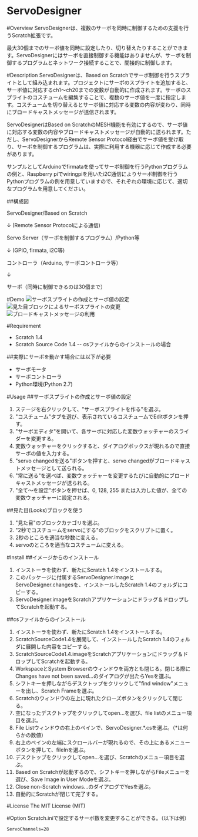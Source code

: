 ServoDesigner
====

#Overview
ServoDesignerは、複数のサーボを同時に制御するための支援を行うScratch拡張です。

最大30個までのサーボ値を同時に設定したり、切り替えたりすることができます。ServoDesignerにはサーボを直接制御する機能はありませんが、サーボを制御するプログラムとネットワーク接続することで、間接的に制御します。

#Description
ServoDesignerは、Based on Scratchでサーボ制御を行うスプライトとして組み込まれます。プロジェクトにサーボのスプライトを追加すると、サーボ値に対応するch1〜ch20までの変数が自動的に作成されます。サーボのスプライトのコスチュームを編集することで、複数のサーボ値を一度に指定します。コスチュームを切り替えるとサーボ値に対応する変数の内容が変わり、同時にブロードキャストメッセージが送信されます。

ServoDesignerはBased on ScratchのMESH機能を有効にするので、サーボ値に対応する変数の内容やブロードキャストメッセージが自動的に送られます。ただし、ServoDesignerからRemote Sensor Protocol経由でサーボ値を受け取り、サーボを制御するプログラムは、実際に利用する機器に応じて作成する必要があります。

サンプルとしてArduinoでfirmataを使ってサーボ制御を行うPythonプログラムの例と、Raspberry piでwiringpiを用いたi2C通信によりサーボ制御を行うPythonプログラムの例を用意していますので、それぞれの環境に応じて、適切なプログラムを用意してください。

##構成図

ServoDesigner/Based on Scratch

↓ (Remote Sensor Protocolによる通信)

Servo Server（サーボを制御するプログラム）/Python等

↓ (GPIO, firmata, i2C等)

コントローラ（Arduino, サーボコントローラ等）

↓

サーボ（同時に制御できるのは30個まで）

#Demo
![サーボスプライトの作成とサーボ値の設定](https://raw.githubusercontent.com/wiki/EiichiroIto/ServoDesigner/images/sd1.gif)
![見た目ブロックによるサーボスプライトの変更](https://raw.githubusercontent.com/wiki/EiichiroIto/ServoDesigner/images/sd2.gif)
![ブロードキャストメッセージの利用](https://raw.githubusercontent.com/wiki/EiichiroIto/ServoDesigner/images/sd3.gif)

#Requirement
* Scratch 1.4
* Scratch Source Code 1.4 -- csファイルからのインストールの場合

##実際にサーボを動かす場合には以下が必要
* サーボモータ
* サーボコントローラ
* Python環境(Python 2.7)

#Usage
##サーボスプライトの作成とサーボ値の設定
1. ステージを右クリックして、"サーボスプライトを作る"を選ぶ。
2. "コスチューム"タブを選び、表示されているコスチュームでEditボタンを押す。
3. "サーボエディタ"を開いて、各サーボに対応した変数ウォッチャーのスライダーを変更する。
4. 変数ウォッチャーをクリックすると、ダイアログボックスが現れるので直接サーボの値を入力する。
5. "servo changedを送る"ボタンを押すと、servo changedがブロードキャストメッセージとして送られる。
6. "常に送る"を選べば、変数ウォッチャーを変更するたびに自動的にブロードキャストメッセージが送られる。
7. "全て〜を設定"ボタンを押せば、0, 128, 255 または入力した値が、全ての変数ウォッチャーに設定される。

##見た目(Looks)ブロックを使う
1. "見た目"のブロックカテゴリを選ぶ。
2. "2秒でコスチュームをservoにする"のブロックをスクリプトに置く。
3. 2秒のところを適当な秒数に変える。
4. servoのところを適当なコスチュームに変える。

#Install
##イメージからのインストール
1. インストーラを使わず、新たにScratch 1.4をインストールする。
2. このパッケージに付属するServoDesigner.imageとServoDesigner.changesを、インストールしたScratch 1.4のフォルダにコピーする。
3. ServoDesigner.imageをScratchアプリケーションにドラッグ＆ドロップしてScratchを起動する。

##csファイルからのインストール
1. インストーラを使わず、新たにScratch 1.4をインストールする。
2. ScratchSourceCode1.4を展開して、インストールしたScratch 1.4のフォルダに展開した内容をコピーする。
3. ScratchSourceCode1.4.imageをScratchアプリケーションにドラッグ＆ドロップしてScratchを起動する。
4. WorkspaceとSystem Browserのウィンドウを両方とも閉じる。閉じる際にChanges have not been saved...のダイアログが出たらYesを選ぶ。
5. シフトキーを押しながらデスクトップをクリックして"find window"メニューを出し、Scratch Frameを選ぶ。
6. Scratchのウィンドウの左上に現れたクローズボタンをクリックして閉じる。
7. 空になったデスクトップをクリックしてopen...を選び、file listのメニュー項目を選ぶ。
8. File Listウィンドウの右上のペインで、ServoDesigner.*.csを選ぶ。（*は何らかの数値）
9. 右上のペインの左端にスクロールバーが現れるので、その上にあるメニューボタンを押して、fileInを選ぶ。
10. デスクトップをクリックしてopen...を選び、Scratchのメニュー項目を選ぶ。
11. Based on Scratchが起動するので、シフトキーを押しながらFileメニューを選び、Save Image in User Modeを選ぶ。
12. Close non-Scratch windows...のダイアログでYesを選ぶ。
13. 自動的にScratchが閉じて完了する。

#License
The MIT License (MIT)

#Option
Scratch.iniで設定するサーボ数を変更することができる。（以下は例）

`ServoChannels=28`


